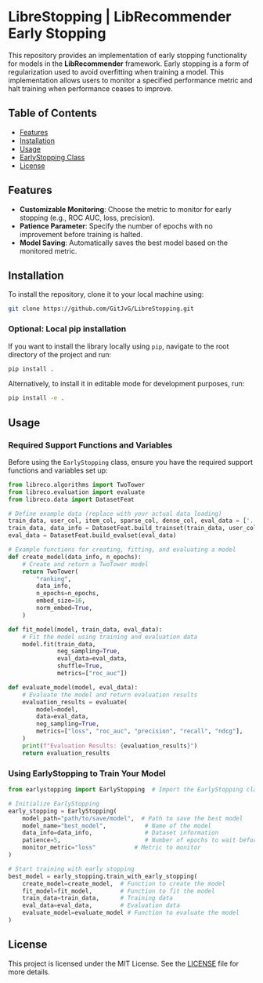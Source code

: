 # LibreStopping | LibRecommender Early Stopping

This repository provides an implementation of early stopping functionality for models in the **LibRecommender** framework. Early stopping is a form of regularization used to avoid overfitting when training a model. This implementation allows users to monitor a specified performance metric and halt training when performance ceases to improve.

## Table of Contents

- [Features](#features)
- [Installation](#installation)
- [Usage](#usage)
- [EarlyStopping Class](#earlystopping-class)
- [License](#license)

## Features

- **Customizable Monitoring**: Choose the metric to monitor for early stopping (e.g., ROC AUC, loss, precision).
- **Patience Parameter**: Specify the number of epochs with no improvement before training is halted.
- **Model Saving**: Automatically saves the best model based on the monitored metric.

## Installation

To install the repository, clone it to your local machine using:

```bash
git clone https://github.com/GitJvG/LibreStopping.git
```

### Optional: Local pip installation

If you want to install the library locally using `pip`, navigate to the root directory of the project and run:

```bash
pip install .
```

Alternatively, to install it in editable mode for development purposes, run:

```bash
pip install -e .
```

## Usage

### Required Support Functions and Variables
Before using the `EarlyStopping` class, ensure you have the required support functions and variables set up:

```python
from libreco.algorithms import TwoTower
from libreco.evaluation import evaluate
from libreco.data import DatasetFeat

# Define example data (replace with your actual data loading)
train_data, user_col, item_col, sparse_col, dense_col, eval_data = ['...']
train_data, data_info = DatasetFeat.build_trainset(train_data, user_col, item_col, sparse_col, dense_col)
eval_data = DatasetFeat.build_evalset(eval_data)

# Example functions for creating, fitting, and evaluating a model
def create_model(data_info, n_epochs):
    # Create and return a TwoTower model
    return TwoTower(
        "ranking",
        data_info,
        n_epochs=n_epochs,
        embed_size=16,
        norm_embed=True,
    )

def fit_model(model, train_data, eval_data):
    # Fit the model using training and evaluation data
    model.fit(train_data, 
              neg_sampling=True, 
              eval_data=eval_data, 
              shuffle=True, 
              metrics=["roc_auc"])

def evaluate_model(model, eval_data):
    # Evaluate the model and return evaluation results
    evaluation_results = evaluate(
        model=model,
        data=eval_data,
        neg_sampling=True,
        metrics=["loss", "roc_auc", "precision", "recall", "ndcg"],
    )
    print(f"Evaluation Results: {evaluation_results}")
    return evaluation_results
```

### Using EarlyStopping to Train Your Model

```python
from earlystopping import EarlyStopping  # Import the EarlyStopping class

# Initialize EarlyStopping
early_stopping = EarlyStopping(
    model_path="path/to/save/model",  # Path to save the best model
    model_name="best_model",           # Name of the model
    data_info=data_info,               # Dataset information
    patience=5,                        # Number of epochs to wait before stopping
    monitor_metric="loss"           # Metric to monitor
)

# Start training with early stopping
best_model = early_stopping.train_with_early_stopping(
    create_model=create_model,  # Function to create the model
    fit_model=fit_model,        # Function to fit the model
    train_data=train_data,      # Training data
    eval_data=eval_data,        # Evaluation data
    evaluate_model=evaluate_model # Function to evaluate the model
)
```

## License

This project is licensed under the MIT License. See the [LICENSE](LICENSE) file for more details.
